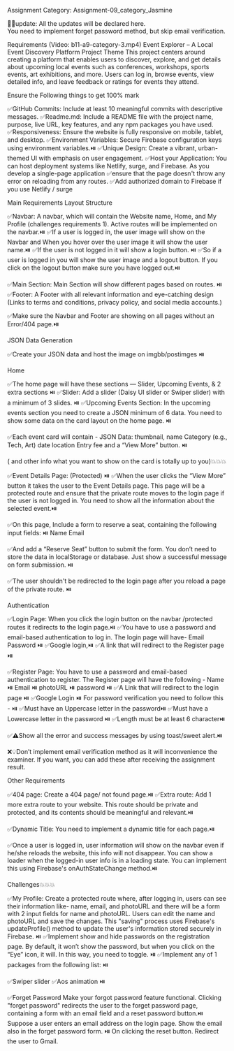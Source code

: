 <!-- Color Hex Code Where to Use
🟦 Electric Blue #2979FF - Main buttons (Book Now, Register)

- Links and hover effects
- Header or navigation bar
  🟠 Coral Orange #FF6B6B - Call-to-action highlights
- Notification badges (e.g. “New”, “Hot”)
- Icons or calendar dates
  ⚫ Dark Charcoal #1E1E2F - Website background
- Footer
- Banner background
  ⚪ Soft White #F5F5F5 - Main text and headings
- Form labels
- Button text
  🟤 Slate Gray #2F2F3B - Card backgrounds (event cards, user profiles)
- Sidebars
- Popups or overlays
  💚 Neon Green #39FF14 - Glow effects (hover or loading)
- Status indicators (“Live”, “Upcoming”)
- Small animations or highlight outlines
  🟣 Violet Gradient (Optional) #7F00FF → #E100FF - Hero section background
- Overlay gradients
- Hover or transition effects -->

Assignment Category: Assignment-09_category_Jasmine

🚩🚩update: All the updates will be declared here.  
You need to implement forget password method, but skip email verification.

Requirements (Video: b11-a9-category-3.mp4)
Event Explorer – A Local Event Discovery Platform
Project Theme
This project centers around creating a platform that enables users to discover, explore, and get details about upcoming local events such as conferences, workshops, sports events, art exhibitions, and more. Users can log in, browse events, view detailed info, and leave feedback or ratings for events they attend.

Ensure the Following things to get 100% mark

✅GitHub Commits: Include at least 10 meaningful commits with descriptive messages.
✅Readme.md: Include a README file with the project name, purpose, live URL, key features, and any npm packages you have used.
✅Responsiveness: Ensure the website is fully responsive on mobile, tablet, and desktop.
✅Environment Variables: Secure Firebase configuration keys using environment variables.⏯️
✅Unique Design: Create a vibrant, urban-themed UI with emphasis on user engagement.
✅Host your Application: You can host deployment systems like Netlify, surge, and Firebase. As you develop a single-page application
✅ensure that the page doesn't throw any error on reloading from any routes.
✅Add authorized domain to Firebase if you use Netlify / surge

Main Requirements
Layout Structure

✅Navbar: A navbar, which will contain the Website name, Home, and My Profile (challenges requirements 1). Active routes will be implemented on the navbar.⏯️
✅If a user is logged in, the user image will show on the Navbar and When you hover over the user image it will show the user name.⏯️
✅If the user is not logged in it will show a login button. ⏯️
✅So if a user is logged in you will show the user image and a logout button. If you click on the logout button make sure you have logged out.⏯️

✅Main Section: Main Section will show different pages based on routes. ⏯️
✅Footer: A Footer with all relevant information and eye-catching design (Links to terms and conditions, privacy policy, and social media accounts.)

✅Make sure the Navbar and Footer are showing on all pages without an Error/404 page.⏯️

JSON Data Generation

✅Create your JSON data and host the image on imgbb/postimges ⏯️

Home

✅The home page will have these sections — Slider, Upcoming Events, & 2 extra sections ⏯️
✅Slider: Add a slider (Daisy UI slider or Swiper slider) with a minimum of 3 slides. ⏯️
✅Upcoming Events Section: In the upcoming events section you need to create a JSON minimum of 6 data. You need to show some data on the card layout on the home page. ⏯️

✅Each event card will contain - JSON Data:
thumbnail,
name
Category (e.g., Tech, Art)
date
location
Entry fee
and a “View More” button. ⏯️

( and other info what you want to show on the card is totally up to you)💥💥💥

✅Event Details Page: (Protected) ⏯️
✅When the user clicks the “View More” button it takes the user to the Event Details page. This page will be a protected route and ensure that the private route moves to the login page if the user is not logged in. You need to show all the information about the selected event.⏯️

✅On this page, Include a form to reserve a seat, containing the following input fields: ⏯️
Name
Email

✅And add a “Reserve Seat” button to submit the form. You don’t need to store the data in localStorage or database. Just show a successful message on form submission. ⏯️

✅The user shouldn't be redirected to the login page after you reload a page of the private route. ⏯️

Authentication

✅Login Page: When you click the login button on the navbar /protected routes it redirects to the login page.⏯️
✅You have to use a password and email-based authentication to log in. The login page will have-  Email Password ⏯️
✅Google login,⏯️
✅A link that will redirect to the Register page ⏯️

✅Register Page: You have to use a password and email-based authentication to register. The Register page will have the following -
Name ⏯️
Email ⏯️
photoURL ⏯️
password ⏯️
✅A Link that will redirect to the login page ⏯️
✅Google Login ⏯️
For password verification you need to follow this - ⏯️
✅Must have an Uppercase letter in the password⏯️
✅Must have a Lowercase letter in the password ⏯️
✅Length must be at least 6 character⏯️

✅⚠️Show all the error and success messages by using toast/sweet alert.⏯️

❌💡Don’t implement email verification method as it will inconvenience the examiner. If you want, you can add these after receiving the assignment result.

Other Requirements

✅404 page: Create a 404 page/ not found page.⏯️
✅Extra route: Add 1 more extra route to your website. This route should be private and protected, and its contents should be meaningful and relevant.⏯️

✅Dynamic Title: You need to implement a dynamic title for each page.⏯️

✅Once a user is logged in, user information will show on the navbar even if he/she reloads the website, this info will not disappear. You can show a loader when the logged-in user info is in a loading state. You can implement this using Firebase's onAuthStateChange method.⏯️

Challenges💥💥💥

✅My Profile: Create a protected route where, after logging in, users can see their information like- name, email, and photoURL and there will be a form with 2 input fields for name and photoURL. Users can edit the name and photoURL and save the changes. This "saving" process uses Firebase's updateProfile() method to update the user's information stored securely in Firebase. ⏯️
✅Implement show and hide passwords on the registration page. By default, it won’t show the password, but when you click on the “Eye” icon, it will. In this way, you need to toggle. ⏯️
✅Implement any of 1 packages from the following list: ⏯️

✅Swiper slider
✅Aos animation ⏯️

✅Forget Password
Make your forgot password feature functional. Clicking "forget password" redirects the user to the forget password page, containing a form with an email field and a reset password button.⏯️
Suppose a user enters an email address on the login page. Show the email also in the forget password form. ⏯️
On clicking the reset button. Redirect the user to Gmail.

<!--
What to Submit
Your Github Repo Link :
Your Live Link :
 -->

<!-- অ্যাসাইনমেন্ট বিভাগ: অ্যাসাইনমেন্ট-09_category_Jasmine

🚩🚩আপডেট: সমস্ত আপডেট এখানে ঘোষণা করা হবে।

আপনাকে পাসওয়ার্ড ভুলে যাওয়ার পদ্ধতি প্রয়োগ করতে হবে, কিন্তু ইমেল যাচাইকরণ এড়িয়ে যেতে হবে।

প্রয়োজনীয়তা (ভিডিও: b11-a9-category-3.mp4)
ইভেন্ট এক্সপ্লোরার - একটি স্থানীয় ইভেন্ট আবিষ্কার প্ল্যাটফর্ম
প্রকল্প থিম
এই প্রকল্পটি এমন একটি প্ল্যাটফর্ম তৈরির উপর কেন্দ্রীভূত যা ব্যবহারকারীদের আসন্ন স্থানীয় ইভেন্ট যেমন সম্মেলন, কর্মশালা, ক্রীড়া ইভেন্ট, শিল্প প্রদর্শনী এবং আরও অনেক কিছু আবিষ্কার, অন্বেষণ এবং বিশদ জানতে সক্ষম করে। ব্যবহারকারীরা লগ ইন করতে, ইভেন্টগুলি ব্রাউজ করতে, বিস্তারিত তথ্য দেখতে এবং তাদের অংশগ্রহণকারী ইভেন্টগুলির জন্য প্রতিক্রিয়া বা রেটিং দিতে পারেন।

১০০% নম্বর পেতে নিম্নলিখিত বিষয়গুলি নিশ্চিত করুন

GitHub কমিট: বর্ণনামূলক বার্তা সহ কমপক্ষে ১০টি অর্থপূর্ণ কমিট অন্তর্ভুক্ত করুন।

Readme.md: প্রকল্পের নাম, উদ্দেশ্য, লাইভ URL, মূল বৈশিষ্ট্য এবং আপনার ব্যবহৃত যেকোনো npm প্যাকেজ সহ একটি README ফাইল অন্তর্ভুক্ত করুন।

প্রতিক্রিয়াশীলতা: মোবাইল, ট্যাবলেট এবং ডেস্কটপে ওয়েবসাইটটি সম্পূর্ণরূপে প্রতিক্রিয়াশীল কিনা তা নিশ্চিত করুন।

পরিবেশগত পরিবর্তনশীল: পরিবেশগত পরিবর্তনশীল ব্যবহার করে নিরাপদ ফায়ারবেস কনফিগারেশন কী।

অনন্য নকশা: ব্যবহারকারীর অংশগ্রহণের উপর জোর দিয়ে একটি প্রাণবন্ত, নগর-থিমযুক্ত UI তৈরি করুন।

আপনার অ্যাপ্লিকেশন হোস্ট করুন: আপনি Netlify, surge এবং Firebase এর মতো স্থাপনা সিস্টেম হোস্ট করতে পারেন। আপনি যখন একটি একক-পৃষ্ঠার অ্যাপ্লিকেশন তৈরি করেন

নিশ্চিত করুন যে পৃষ্ঠাটি কোনও রুট থেকে পুনরায় লোড করার সময় কোনও ত্রুটি না ফেলে।

যদি আপনি Netlify / surge ব্যবহার করেন তবে Firebase-এ অনুমোদিত ডোমেন যুক্ত করুন

প্রধান প্রয়োজনীয়তা
লেআউট কাঠামো

Navbar: একটি navbar, যাতে ওয়েবসাইটের নাম, হোম এবং আমার প্রোফাইল থাকবে (চ্যালেঞ্জের প্রয়োজনীয়তা 1)। navbar-এ সক্রিয় রুটগুলি বাস্তবায়িত হবে।

যদি কোনও ব্যবহারকারী লগ ইন করেন, তাহলে ব্যবহারকারীর চিত্র Navbar-এ প্রদর্শিত হবে এবং আপনি যখন ব্যবহারকারীর চিত্রের উপর কার্সার রাখবেন তখন এটি ব্যবহারকারীর নাম প্রদর্শন করবে।

ব্যবহারকারী লগ ইন না থাকলে এটি একটি লগইন বোতাম প্রদর্শন করবে।

সুতরাং যদি কোনও ব্যবহারকারী লগ ইন করেন তবে আপনি ব্যবহারকারীর চিত্র এবং একটি লগআউট বোতাম প্রদর্শন করবেন। লগআউট বোতামে ক্লিক করলে নিশ্চিত হয়ে নিন যে আপনি লগআউট করেছেন।

প্রধান বিভাগ: প্রধান বিভাগ রুটের উপর ভিত্তি করে বিভিন্ন পৃষ্ঠা দেখাবে।

পাদলেখ: সমস্ত প্রাসঙ্গিক তথ্য এবং আকর্ষণীয় নকশা সহ একটি পাদলেখ (নিয়মাবলী এবং শর্তাবলী, গোপনীয়তা নীতি এবং সোশ্যাল মিডিয়া অ্যাকাউন্টের লিঙ্ক।)

💡নিশ্চিত করুন যে Navbar এবং Footer কোনও ত্রুটি/404 পৃষ্ঠা ছাড়াই সমস্ত পৃষ্ঠায় প্রদর্শিত হচ্ছে।

JSON ডেটা জেনারেশন

আপনার JSON ডেটা তৈরি করুন এবং imgbb/postimges-এ ছবিটি হোস্ট করুন

হোম

হোম পেজে এই বিভাগগুলি থাকবে — স্লাইডার, আসন্ন ইভেন্ট এবং 2টি অতিরিক্ত বিভাগ
স্লাইডার: কমপক্ষে 3টি স্লাইড সহ একটি স্লাইডার (ডেইজি UI স্লাইডার বা সোয়াইপার স্লাইডার) যোগ করুন।

আসন্ন ইভেন্ট বিভাগ: আসন্ন ইভেন্ট বিভাগে আপনাকে কমপক্ষে 6টি ডেটার একটি JSON তৈরি করতে হবে। আপনাকে হোম পেজে কার্ড লেআউটের কিছু ডেটা দেখাতে হবে।

প্রতিটি ইভেন্ট কার্ডে থাকবে - JSON ডেটা:
থাম্বনেইল,
নাম
বিভাগ (যেমন, প্রযুক্তি, শিল্প)
তারিখ
অবস্থান
প্রবেশ ফি
এবং একটি “আরও দেখুন” বোতাম।

(এবং কার্ডে আপনি কী দেখাতে চান তা সম্পূর্ণ আপনার উপর নির্ভর করে)

ইভেন্টের বিবরণ পৃষ্ঠা: (সুরক্ষিত)
যখন ব্যবহারকারী “আরও দেখুন” বোতামে ক্লিক করেন তখন এটি ব্যবহারকারীকে ইভেন্টের বিবরণ পৃষ্ঠায় নিয়ে যায়। এই পৃষ্ঠাটি একটি সুরক্ষিত রুট হবে এবং নিশ্চিত করুন যে ব্যবহারকারী লগ ইন না থাকলে ব্যক্তিগত রুটটি লগইন পৃষ্ঠায় চলে যায়। আপনাকে নির্বাচিত ইভেন্ট সম্পর্কে সমস্ত তথ্য দেখাতে হবে।

এই পৃষ্ঠায়, একটি আসন সংরক্ষণ করার জন্য একটি ফর্ম অন্তর্ভুক্ত করুন, যার মধ্যে নিম্নলিখিত ইনপুট ক্ষেত্রগুলি থাকবে:

নাম
ইমেল

এবং ফর্ম জমা দেওয়ার জন্য একটি “রিজার্ভ সিট” বোতাম যুক্ত করুন। আপনাকে লোকাল স্টোরেজ বা ডাটাবেসে ডেটা সংরক্ষণ করার দরকার নেই। ফর্ম জমা দেওয়ার সময় কেবল একটি সফল বার্তা দেখান।

💡ব্যক্তিগত রুটের একটি পৃষ্ঠা পুনরায় লোড করার পরে ব্যবহারকারীকে লগইন পৃষ্ঠায় পুনঃনির্দেশিত করা উচিত নয়।

প্রমাণীকরণ

লগইন পৃষ্ঠা: যখন আপনি নেভিবার/সুরক্ষিত রুটে লগইন বোতামে ক্লিক করেন তখন এটি লগইন পৃষ্ঠায় পুনঃনির্দেশিত হয়।
লগইন করার জন্য আপনাকে একটি পাসওয়ার্ড এবং ইমেল-ভিত্তিক প্রমাণীকরণ ব্যবহার করতে হবে। লগইন পৃষ্ঠায় থাকবে-
ইমেল
পাসওয়ার্ড
গুগল লগইন,
একটি লিঙ্ক যা নিবন্ধন পৃষ্ঠায় পুনঃনির্দেশিত হবে

নিবন্ধন পৃষ্ঠা: নিবন্ধন করার জন্য আপনাকে একটি পাসওয়ার্ড এবং ইমেল-ভিত্তিক প্রমাণীকরণ ব্যবহার করতে হবে। নিবন্ধন পৃষ্ঠায় নিম্নলিখিতগুলি থাকবে -
নাম
ইমেল
ছবির URL
পাসওয়ার্ড
একটি লিঙ্ক যা লগইন পৃষ্ঠায় পুনঃনির্দেশিত হবে
গুগল লগইন
পাসওয়ার্ড যাচাইকরণের জন্য আপনাকে এটি অনুসরণ করতে হবে -
পাসওয়ার্ডে একটি বড় হাতের অক্ষর থাকতে হবে
পাসওয়ার্ডে একটি ছোট হাতের অক্ষর থাকতে হবে
দৈর্ঘ্য কমপক্ষে 6 অক্ষরের হতে হবে

⚠️টোস্ট/সুইট সতর্কতা ব্যবহার করে সমস্ত ত্রুটি এবং সাফল্যের বার্তা দেখান।

💡ইমেল যাচাইকরণ পদ্ধতি প্রয়োগ করবেন না কারণ এটি পরীক্ষককে অসুবিধার সম্মুখীন করবে। আপনি যদি চান, আপনি অ্যাসাইনমেন্ট ফলাফল পাওয়ার পরে এগুলি যোগ করতে পারেন।

অন্যান্য প্রয়োজনীয়তা

৪০৪ পৃষ্ঠা: একটি ৪০৪ পৃষ্ঠা/পাওয়া যায়নি এমন পৃষ্ঠা তৈরি করুন।

অতিরিক্ত রুট: আপনার ওয়েবসাইটে আরও একটি অতিরিক্ত রুট যোগ করুন। এই রুটটি ব্যক্তিগত এবং সুরক্ষিত হওয়া উচিত এবং এর বিষয়বস্তু অর্থপূর্ণ এবং প্রাসঙ্গিক হওয়া উচিত।

গতিশীল শিরোনাম: প্রতিটি পৃষ্ঠার জন্য আপনাকে একটি গতিশীল শিরোনাম প্রয়োগ করতে হবে।

একবার ব্যবহারকারী লগ ইন হয়ে গেলে, ব্যবহারকারীর তথ্য নেভবারে প্রদর্শিত হবে, এমনকি যদি সে ওয়েবসাইটটি পুনরায় লোড করে, তবে এই তথ্য অদৃশ্য হবে না। লগ-ইন করা ব্যবহারকারীর তথ্য লোডিং স্ট্যাটে থাকলে আপনি একটি লোডার দেখাতে পারেন। -->
